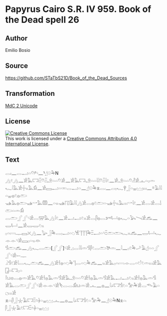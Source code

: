 # Papyrus Cairo S.R. IV 959. Book of the Dead spell 26

## Author 

Emilio Bosio

## Source 

https://github.com/STaTbS21D/Book_of_the_Dead_Sources

## Transformation 

[MdC 2 Unicode](https://statbs21d.github.io/mdc2unicode.html)

## License 

<a rel="license" href="http://creativecommons.org/licenses/by/4.0/"><img alt="Creative Commons License" style="border-width:0" src="https://i.creativecommons.org/l/by/4.0/88x31.png" /></a><br />This work is licensed under a <a rel="license" href="http://creativecommons.org/licenses/by/4.0/">Creative Commons Attribution 4.0 International License</a>.

## Text 

<hiero><rubrum>𓂋𓏤𓈖𓂋𓂝𓏏𓄣𓏺</rubrum>⸢𓄹𓈖⸣𓊨𓇳𓅆N<br>
𓂻𓏲𓂻𓈖𓀀𓅓𓉐𓏺𓏫𓄣𓏺𓏫𓄂𓏏𓏏𓄣𓏺𓀀𓈖𓀀𓅓𓉐𓏺𓄂𓏏𓏏𓇋𓇋𓄣𓏺𓏫𓇋𓏲𓈖𓀀𓄂𓏏𓏏𓄣𓏺𓁐𓀀𓊵𓏏𓊪𓏛<br>
𓆑𓇋𓅓𓀀𓏶𓏭𓅓𓀁𓈖𓀀𓈙𓂝𓏏𓏒𓂋𓂝𓏏𓈖𓊨𓇳𓅆𓁷𓂋𓏺𓈖𓐞𓏺𓊪𓆑𓋁𓃀𓏏𓈇𓏺𓈉𓏥𓈖𓎼𓄿𓇋𓇋𓏏𓈇𓏺𓐍𓏲𓐍𓂧<br>
𓊛𓅓𓐍𓂧𓊛𓎡𓅓𓏅𓈖𓏏𓏭𓊛𓉔𓄿𓇋𓇋𓂻𓀀𓂋𓐍𓏲𓂧𓏏𓊛𓏶𓏭𓅓𓏥𓎡𓇋𓏲𓈖𓀀𓂋𓏺𓀀𓂋𓌃𓂧𓏏𓏛𓀁<br>
𓂋𓂧𓂾𓂾𓄹𓀀𓂋𓈝𓅓𓂻𓇋𓏲𓈖𓀀𓂝𓂝𓏺𓏲𓏭𓀀𓂋𓋴𓐍𓂋𓀒𓂡𓐍𓆑𓏏𓅂𓏱𓀀𓃹𓈖𓉿𓂡𓈖𓀀𓉿𓉿𓏲𓏭<br>
𓊪𓏏𓇯𓊃𓈙𓏴𓂻𓈖𓅬𓃀𓅆𓂋𓊪𓂝𓏏𓆇𓀽𓊹𓊹𓊹𓅆𓏫𓂝𓏏𓄹𓏫𓂧𓂧𓆑𓏭𓃹𓈖𓉿𓂡𓆑𓁹𓁹𓄹𓀀𓈙𓊪𓏏𓏭𓁻<br>
𓀜𓂧𓃹𓈖𓂻𓆑𓂋𓂧[𓂾𓂾]𓄹𓀀𓈎𓂋𓇋𓇋𓏛𓀜𓋴𓏲𓂋𓂧𓌗𓏛𓈖𓇋𓈖𓊪𓏲𓅆𓌴𓄿𓊨𓏏𓏏𓂾𓂾𓄹𓀀𓍿𓊃<br>
𓍟𓀜𓏲𓀀𓇋𓂋𓆑𓂧𓃹𓈖𓂻𓀀𓌂𓐍𓏏𓆇𓅆𓊹𓂋𓏏𓆇𓅆𓃹𓈖𓏭𓀀𓅓𓊪𓏏𓇯𓁹𓂋𓏏𓏲𓎘𓏲𓏛𓏥𓀀𓅓𓉗𓏏𓉐𓊪𓏏<br>
𓎛𓂓𓏺𓊖𓂋𓐍𓏛𓀀𓅓𓄣𓏺𓀀𓌂𓐍𓅓𓏛𓀜𓀀𓅓𓄂𓏏𓏏𓄣𓏺𓀀𓌂𓐍𓅓𓏛𓀜𓀀𓅓𓂝𓂝𓏺𓏲𓏭𓀀𓌂𓐍𓅓𓏛𓀜<br>
𓀀𓅓𓂋𓂧𓂾𓂾𓄹𓀀𓁹𓁹𓄹𓀀𓌸𓂋𓂋𓀁𓂓𓏺𓏛𓀀𓂜𓈖𓐍𓈖𓇋𓂊𓉐𓀜𓏲𓏏𓅡𓏺𓅆𓀀𓂋𓆞𓄿𓏏𓐎𓏥𓀀<br>
𓁷𓏏𓏺𓋴𓃀𓇼𓄿𓉐𓏫𓏌𓏺𓋀𓏏𓈇𓏺𓈉𓂜𓈖𓐍𓈖𓇋𓂊𓉐𓀜𓏲𓏏𓅡𓏺𓅆𓈖𓊨𓇳𓅆N𓁷𓏏𓏺<br>
𓋴𓃀𓇼𓄿𓏲𓉐𓏫𓏌𓏺𓋀𓏏𓈇𓏺𓈉<br></hiero>